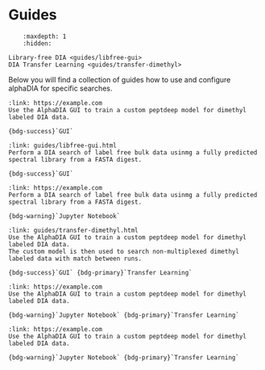# Guides

```{toctree}
    :maxdepth: 1
    :hidden:

Library-free DIA <guides/libfree-gui>
DIA Transfer Learning <guides/transfer-dimethyl>

```


Below you will find a collection of guides how to use and configure alphaDIA for specific searches.

```{card} Library based DIA search
:link: https://example.com
Use the AlphaDIA GUI to train a custom peptdeep model for dimethyl labeled DIA data.

{bdg-success}`GUI`
```

```{card} Library free DIA search using the GUI
:link: guides/libfree-gui.html
Perform a DIA search of label free bulk data usinmg a fully predicted spectral library from a FASTA digest.

{bdg-success}`GUI`
```

```{card} Library free DIA search using a Jupyter notebook
:link: https://example.com
Perform a DIA search of label free bulk data usinmg a fully predicted spectral library from a FASTA digest.

{bdg-warning}`Jupyter Notebook`
```

```{card} DIA Transfer Learning for Dimethyl labeled samples
:link: guides/transfer-dimethyl.html
Use the AlphaDIA GUI to train a custom peptdeep model for dimethyl labeled DIA data.
The custom model is then used to search non-multiplexed dimethyl labeled data with match between runs.

{bdg-success}`GUI` {bdg-primary}`Transfer Learning`
```

```{card} DIA transfer learning with an existing training library
:link: https://example.com
Use the AlphaDIA GUI to train a custom peptdeep model for dimethyl labeled DIA data.

{bdg-warning}`Jupyter Notebook` {bdg-primary}`Transfer Learning`
```

```{card} Evaluate a PeptDeep model for a training task
:link: https://example.com
Use the AlphaDIA GUI to train a custom peptdeep model for dimethyl labeled DIA data.

{bdg-warning}`Jupyter Notebook` {bdg-primary}`Transfer Learning`
```
